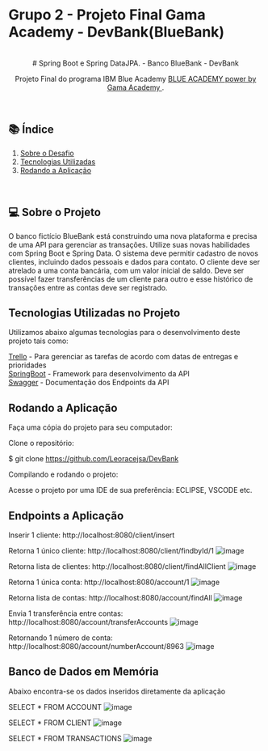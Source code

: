 # Grupo 2 - Projeto Final Gama Academy - DevBank(BlueBank)

<br>
<div align=center>   
# Spring Boot e Spring DataJPA. - Banco BlueBank - DevBank

Projeto Final do programa IBM Blue Academy <a href="https://ibmblueacademy.corporate.gama.academy/"> BLUE ACADEMY power by Gama Academy </a>.

</div><br>

## 📚 Índice
 1. [Sobre o Desafio](#projeto)
 2. [Tecnologias Utilizadas](#tecnologias)
 3. [Rodando a Aplicação](#requisitos)
<div id='projeto'/>
<br>

## 💻 Sobre o Projeto

O banco fictício BlueBank está construindo uma nova plataforma e precisa de
uma API para gerenciar as transações. Utilize suas novas habilidades com Spring Boot e
Spring Data.
O sistema deve permitir cadastro de novos clientes, incluindo dados pessoais e
dados para contato. O cliente deve ser atrelado a uma conta bancária, com um valor
inicial de saldo. Deve ser possível fazer transferências de um cliente para outro e esse
histórico de transações entre as contas deve ser registrado.

## Tecnologias Utilizadas no Projeto

Utilizamos abaixo algumas tecnologias para o desenvolvimento deste projeto tais como:

<a href="https://trello.com/b/POKeOJoX/blue-academy-ibm">Trello</a> - Para gerenciar as tarefas de acordo com datas de entregas e prioridades<br>
<a href="https://spring.io/">SpringBoot</a> - Framework para desenvolvimento da API<br>
<a href="https://swagger.io/tools/swagger-ui">Swagger</a> - Documentação dos Endpoints da API<br>

## Rodando a Aplicação

Faça uma cópia do projeto para seu computador:

Clone o repositório:

$ git clone https://github.com/Leoracejsa/DevBank

Compilando e rodando o projeto:

Acesse o projeto por uma IDE de sua preferência: ECLIPSE, VSCODE etc.

## Endpoints a Aplicação

Inserir 1 cliente:
http://localhost:8080/client/insert

Retorna 1 único cliente:
http://localhost:8080/client/findbyId/1
![image](https://user-images.githubusercontent.com/6587097/140747247-470f2695-91f1-44bd-ad19-0edb24e8b3cf.png)


Retorna lista de clientes:
http://localhost:8080/client/findAllClient
![image](https://user-images.githubusercontent.com/6587097/140747371-bc8151bc-f8f7-40b4-9123-d1cd7cbc4ff8.png)


Retorna 1 única conta:
http://localhost:8080/account/1
![image](https://user-images.githubusercontent.com/6587097/140747425-3be6d4f3-3999-4537-9d3a-eab8268cde7d.png)


Retorna lista de contas:
http://localhost:8080/account/findAll
![image](https://user-images.githubusercontent.com/6587097/140747471-30b432b4-2a3f-4f0b-a374-ce033ec0832a.png)


Envia 1 transferência entre contas:
http://localhost:8080/account/transferAccounts
![image](https://user-images.githubusercontent.com/6587097/140747522-1b16b35a-cba5-43cf-9aeb-11f70728b745.png)


Retornando 1 número de conta:
http://localhost:8080/account/numberAccount/8963
![image](https://user-images.githubusercontent.com/6587097/140747572-077933d7-2e72-4190-ba69-bc4a552cd1f8.png)

## Banco de Dados em Memória 

Abaixo encontra-se os dados inseridos diretamente da aplicação

SELECT * FROM ACCOUNT 
![image](https://user-images.githubusercontent.com/6587097/140747732-3de07e6f-4e80-4d99-9bc2-dc0005f46f21.png)

SELECT * FROM CLIENT 
![image](https://user-images.githubusercontent.com/6587097/140747832-ada984e2-1722-42a3-803a-a12657aeb8db.png)

SELECT * FROM TRANSACTIONS 
![image](https://user-images.githubusercontent.com/6587097/140747907-67d4455c-fa69-4bcd-9b06-b89c2cccaba2.png)










